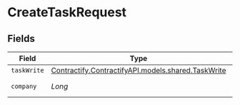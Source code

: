 # CreateTaskRequest


## Fields

| Field                                                                                  | Type                                                                                   | Required                                                                               | Description                                                                            |
| -------------------------------------------------------------------------------------- | -------------------------------------------------------------------------------------- | -------------------------------------------------------------------------------------- | -------------------------------------------------------------------------------------- |
| `taskWrite`                                                                            | [Contractify.ContractifyAPI.models.shared.TaskWrite](../../models/shared/TaskWrite.md) | :heavy_minus_sign:                                                                     | N/A                                                                                    |
| `company`                                                                              | *Long*                                                                                 | :heavy_check_mark:                                                                     | Id of the company                                                                      |